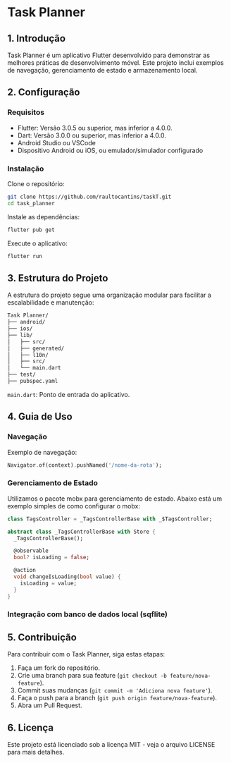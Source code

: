 # Task Planner

## 1. Introdução

Task Planner é um aplicativo Flutter desenvolvido para demonstrar as melhores práticas de desenvolvimento móvel. Este projeto inclui exemplos de navegação, gerenciamento de estado e armazenamento local.

## 2. Configuração

### Requisitos

- Flutter: Versão 3.0.5 ou superior, mas inferior a 4.0.0.
- Dart: Versão 3.0.0 ou superior, mas inferior a 4.0.0.
- Android Studio ou VSCode
- Dispositivo Android ou iOS, ou emulador/simulador configurado

### Instalação

Clone o repositório:

```sh
git clone https://github.com/raultocantins/taskT.git
cd task_planner
```

Instale as dependências:

```sh
flutter pub get
```

Execute o aplicativo:

```sh
flutter run
```

## 3. Estrutura do Projeto

A estrutura do projeto segue uma organização modular para facilitar a escalabilidade e manutenção:

```bash
Task Planner/
├── android/
├── ios/
├── lib/
│   ├── src/
│   ├── generated/
│   ├── l10n/
│   ├── src/
│   └── main.dart
├── test/
├── pubspec.yaml
```

`main.dart`: Ponto de entrada do aplicativo.

## 4. Guia de Uso

### Navegação

Exemplo de navegação:

```dart
Navigator.of(context).pushNamed('/nome-da-rota');
```

### Gerenciamento de Estado

Utilizamos o pacote mobx para gerenciamento de estado. Abaixo está um exemplo simples de como configurar o mobx:

```dart
class TagsController = _TagsControllerBase with _$TagsController;

abstract class _TagsControllerBase with Store {
  _TagsControllerBase();

  @observable
  bool? isLoading = false;

  @action
  void changeIsLoading(bool value) {
    isLoading = value;
  }
}
```

### Integração com banco de dados local (sqflite)

## 5. Contribuição

Para contribuir com o Task Planner, siga estas etapas:

1. Faça um fork do repositório.
2. Crie uma branch para sua feature (`git checkout -b feature/nova-feature`).
3. Commit suas mudanças (`git commit -m 'Adiciona nova feature'`).
4. Faça o push para a branch (`git push origin feature/nova-feature`).
5. Abra um Pull Request.

## 6. Licença

Este projeto está licenciado sob a licença MIT - veja o arquivo LICENSE para mais detalhes.
